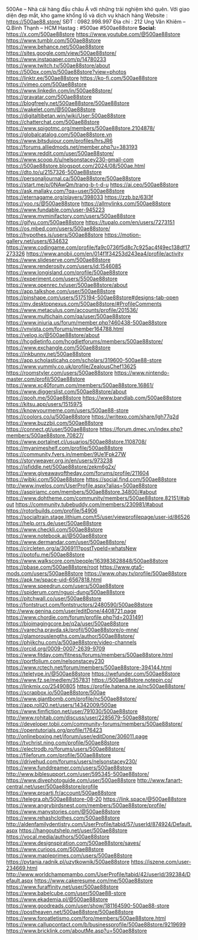 500Ae – Nhà cái hàng đầu châu Á với những trải nghiệm khó quên. Với giao diện đẹp mắt, kho game khổng lồ và dịch vụ khách hàng
Website : <a href="https://500ae88.store/">https://500ae88.store/</a>
SĐT : 0982.998.997
Địa chỉ : 212 Ung Văn Khiêm – Q.Bình Thạnh – HCM
Hastag : #500ae #500ae88store
<strong>Social:</strong>
<a href="https://x.com/500ae88store">https://x.com/500ae88store</a>
<a href="https://www.youtube.com/@500ae88store">https://www.youtube.com/@500ae88store</a>
<a href="https://www.tumblr.com/500ae88store">https://www.tumblr.com/500ae88store</a>
<a href="https://www.behance.net/500ae88store">https://www.behance.net/500ae88store</a>
<a href="https://sites.google.com/view/500ae88store/">https://sites.google.com/view/500ae88store/</a>
<a href="https://www.instapaper.com/p/14780233">https://www.instapaper.com/p/14780233</a>
<a href="https://www.twitch.tv/500ae88store/about">https://www.twitch.tv/500ae88store/about</a>
<a href="https://500px.com/p/500ae88store?view=photos">https://500px.com/p/500ae88store?view=photos</a>
<a href="https://linktr.ee/500ae88store">https://linktr.ee/500ae88store</a>
<a href="https://ko-fi.com/500ae88store">https://ko-fi.com/500ae88store</a>
<a href="https://vimeo.com/500ae88store">https://vimeo.com/500ae88store</a>
<a href="https://www.linkedin.com/in/500ae88store/">https://www.linkedin.com/in/500ae88store/</a>
<a href="https://gravatar.com/500ae88store">https://gravatar.com/500ae88store</a>
<a href="https://blogfreely.net/500ae88store/500ae88store">https://blogfreely.net/500ae88store/500ae88store</a>
<a href="https://wakelet.com/@500ae88store">https://wakelet.com/@500ae88store</a>
<a href="https://digitaltibetan.win/wiki/User:500ae88store">https://digitaltibetan.win/wiki/User:500ae88store</a>
<a href="https://chatterchat.com/500ae88store">https://chatterchat.com/500ae88store</a>
<a href="https://www.spigotmc.org/members/500ae88store.2104878/">https://www.spigotmc.org/members/500ae88store.2104878/</a>
<a href="https://globalcatalog.com/500ae88store.vn">https://globalcatalog.com/500ae88store.vn</a>
<a href="https://www.bitsdujour.com/profiles/hrsJR6">https://www.bitsdujour.com/profiles/hrsJR6</a>
<a href="https://forums.alliedmods.net/member.php?u=383193">https://forums.alliedmods.net/member.php?u=383193</a>
<a href="https://www.reddit.com/user/500ae88store/">https://www.reddit.com/user/500ae88store/</a>
<a href="https://www.scoop.it/u/nelsonstacey230-gmail-com">https://www.scoop.it/u/nelsonstacey230-gmail-com</a>
<a href="https://500ae88store.blogspot.com/2024/08/500ae.html">https://500ae88store.blogspot.com/2024/08/500ae.html</a>
<a href="https://dto.to/u/2157326-500ae88store">https://dto.to/u/2157326-500ae88store</a>
<a href="https://personaljournal.ca/500ae88store/500ae88store">https://personaljournal.ca/500ae88store/500ae88store</a>
<a href="https://start.me/p/0NAwQm/trang-b-t-d-u">https://start.me/p/0NAwQm/trang-b-t-d-u</a>
<a href="https://ai.ceo/500ae88store">https://ai.ceo/500ae88store</a>
<a href="https://ask.mallaky.com/?qa=user/500ae88store">https://ask.mallaky.com/?qa=user/500ae88store</a>
<a href="https://eternagame.org/players/398033">https://eternagame.org/players/398033</a>
<a href="https://zzb.bz/63I3f">https://zzb.bz/63I3f</a>
<a href="https://yoo.rs/@500ae88store">https://yoo.rs/@500ae88store</a>
<a href="https://allmylinks.com/500ae88store">https://allmylinks.com/500ae88store</a>
<a href="https://www.fundable.com/user-945223">https://www.fundable.com/user-945223</a>
<a href="https://www.myminifactory.com/users/500ae88store">https://www.myminifactory.com/users/500ae88store</a>
<a href="https://gifyu.com/500ae88store">https://gifyu.com/500ae88store</a>
<a href="https://tupalo.com/en/users/7273151">https://tupalo.com/en/users/7273151</a>
<a href="https://os.mbed.com/users/500ae88store/">https://os.mbed.com/users/500ae88store/</a>
<a href="https://hypothes.is/users/500ae88store">https://hypothes.is/users/500ae88store</a>
<a href="https://motion-gallery.net/users/634632">https://motion-gallery.net/users/634632</a>
<a href="https://www.codingame.com/profile/fa9c0736f5d8c7c925ac4f49ec138df17273326">https://www.codingame.com/profile/fa9c0736f5d8c7c925ac4f49ec138df17273326</a>
<a href="https://www.anobii.com/en/014f1f34253d243ea4/profile/activity">https://www.anobii.com/en/014f1f34253d243ea4/profile/activity</a>
<a href="https://www.slideserve.com/500ae88store">https://www.slideserve.com/500ae88store</a>
<a href="https://www.renderosity.com/users/id:1546085">https://www.renderosity.com/users/id:1546085</a>
<a href="https://www.longisland.com/profile/500ae88store">https://www.longisland.com/profile/500ae88store</a>
<a href="https://experiment.com/users/5500ae88store">https://experiment.com/users/5500ae88store</a>
<a href="https://www.openrec.tv/user/500ae88store/about">https://www.openrec.tv/user/500ae88store/about</a>
<a href="https://app.talkshoe.com/user/500ae88store">https://app.talkshoe.com/user/500ae88store</a>
<a href="https://pinshape.com/users/5175194-500ae88store#designs-tab-open">https://pinshape.com/users/5175194-500ae88store#designs-tab-open</a>
<a href="https://my.desktopnexus.com/500ae88store/#ProfileComments">https://my.desktopnexus.com/500ae88store/#ProfileComments</a>
<a href="https://www.metaculus.com/accounts/profile/201536/">https://www.metaculus.com/accounts/profile/201536/</a>
<a href="https://www.multichain.com/qa/user/500ae88store">https://www.multichain.com/qa/user/500ae88store</a>
<a href="https://www.iniuria.us/forum/member.php?460438-500ae88store">https://www.iniuria.us/forum/member.php?460438-500ae88store</a>
<a href="https://vnvista.com/forums/member164788.html">https://vnvista.com/forums/member164788.html</a>
<a href="https://velog.io/@500ae88store/about">https://velog.io/@500ae88store/about</a>
<a href="https://hcgdietinfo.com/hcgdietforums/members/500ae88store/">https://hcgdietinfo.com/hcgdietforums/members/500ae88store/</a>
<a href="https://www.exchangle.com/500ae88store">https://www.exchangle.com/500ae88store</a>
<a href="https://inkbunny.net/500ae88store">https://inkbunny.net/500ae88store</a>
<a href="https://app.scholasticahq.com/scholars/319600-500ae88-store">https://app.scholasticahq.com/scholars/319600-500ae88-store</a>
<a href="https://www.yummly.co.uk/profile/ZealousChef13625">https://www.yummly.co.uk/profile/ZealousChef13625</a>
<a href="https://roomstyler.com/users/500ae88store">https://roomstyler.com/users/500ae88store</a>
<a href="https://www.nintendo-master.com/profil/500ae88store">https://www.nintendo-master.com/profil/500ae88store</a>
<a href="https://www.xc40forum.com/members/500ae88store.16861/">https://www.xc40forum.com/members/500ae88store.16861/</a>
<a href="https://www.diggerslist.com/500ae88store/about">https://www.diggerslist.com/500ae88store/about</a>
<a href="https://qooh.me/500ae88store">https://qooh.me/500ae88store</a>
<a href="https://www.bandlab.com/500ae88store">https://www.bandlab.com/500ae88store</a>
<a href="https://kitsu.app/users/1515975">https://kitsu.app/users/1515975</a>
<a href="https://knowyourmeme.com/users/500ae88-store">https://knowyourmeme.com/users/500ae88-store</a>
<a href="https://coolors.co/u/500ae88store">https://coolors.co/u/500ae88store</a>
<a href="https://writexo.com/share/lgh77q2d">https://writexo.com/share/lgh77q2d</a>
<a href="https://www.buzzbii.com/500ae88store">https://www.buzzbii.com/500ae88store</a>
<a href="https://connect.gt/user/500ae88store">https://connect.gt/user/500ae88store</a>
<a href="https://forum.dmec.vn/index.php?members/500ae88store.70827/">https://forum.dmec.vn/index.php?members/500ae88store.70827/</a>
<a href="https://www.portalnet.cl/usuarios/500ae88store.1108708/">https://www.portalnet.cl/usuarios/500ae88store.1108708/</a>
<a href="https://myanimeshelf.com/profile/500ae88store">https://myanimeshelf.com/profile/500ae88store</a>
<a href="https://community.fyers.in/member/9Ue1Fpk27W">https://community.fyers.in/member/9Ue1Fpk27W</a>
<a href="https://storyweaver.org.in/en/users/973238">https://storyweaver.org.in/en/users/973238</a>
<a href="https://jsfiddle.net/500ae88store/zekm6g2x/">https://jsfiddle.net/500ae88store/zekm6g2x/</a>
<a href="https://www.giveawayoftheday.com/forums/profile/211604">https://www.giveawayoftheday.com/forums/profile/211604</a>
<a href="https://wibki.com/500ae88store">https://wibki.com/500ae88store</a>
<a href="https://social.find.com/500ae88store">https://social.find.com/500ae88store</a>
<a href="http://www.invelos.com/UserProfile.aspx?alias=500ae88store">http://www.invelos.com/UserProfile.aspx?alias=500ae88store</a>
<a href="https://aspiriamc.com/members/500ae88store.34800/#about">https://aspiriamc.com/members/500ae88store.34800/#about</a>
<a href="https://www.dohtheme.com/community/members/500ae88store.82151/#about">https://www.dohtheme.com/community/members/500ae88store.82151/#about</a>
<a href="https://community.tubebuddy.com/members/230981/#about">https://community.tubebuddy.com/members/230981/#about</a>
<a href="https://rotorbuilds.com/profile/54906">https://rotorbuilds.com/profile/54906</a>
<a href="https://socialtrain.stage.lithium.com/t5/user/viewprofilepage/user-id/86526">https://socialtrain.stage.lithium.com/t5/user/viewprofilepage/user-id/86526</a>
<a href="https://help.orrs.de/user/500ae88store">https://help.orrs.de/user/500ae88store</a>
<a href="https://www.checkli.com/500ae88store">https://www.checkli.com/500ae88store</a>
<a href="https://www.notebook.ai/@500ae88store">https://www.notebook.ai/@500ae88store</a>
<a href="https://www.dermandar.com/user/500ae88store/">https://www.dermandar.com/user/500ae88store/</a>
<a href="https://circleten.org/a/306911?postTypeId=whatsNew">https://circleten.org/a/306911?postTypeId=whatsNew</a>
<a href="https://potofu.me/500ae88store">https://potofu.me/500ae88store</a>
<a href="https://www.walkscore.com/people/163983828848/500ae88store">https://www.walkscore.com/people/163983828848/500ae88store</a>
<a href="https://pbase.com/500ae88store/root">https://pbase.com/500ae88store/root</a>
<a href="https://www.gta5-mods.com/users/500ae88store">https://www.gta5-mods.com/users/500ae88store</a>
<a href="https://www.ohay.tv/profile/500ae88store">https://www.ohay.tv/profile/500ae88store</a>
<a href="https://apk.tw/space-uid-6567818.html">https://apk.tw/space-uid-6567818.html</a>
<a href="https://www.speedrun.com/users/500ae88store">https://www.speedrun.com/users/500ae88store</a>
<a href="https://spiderum.com/nguoi-dung/500ae88store">https://spiderum.com/nguoi-dung/500ae88store</a>
<a href="https://pitchwall.co/user/500ae88store">https://pitchwall.co/user/500ae88store</a>
<a href="https://fontstruct.com/fontstructors/2480590/500ae88store">https://fontstruct.com/fontstructors/2480590/500ae88store</a>
<a href="http://www.genina.com/user/editDone/4408721.page">http://www.genina.com/user/editDone/4408721.page</a>
<a href="https://www.chordie.com/forum/profile.php?id=2031491">https://www.chordie.com/forum/profile.php?id=2031491</a>
<a href="https://bioimagingcore.be/q2a/user/500ae88store">https://bioimagingcore.be/q2a/user/500ae88store</a>
<a href="https://varecha.pravda.sk/profil/500ae88store/o-mne/">https://varecha.pravda.sk/profil/500ae88store/o-mne/</a>
<a href="https://glamorouslengths.com/author/500ae88store/">https://glamorouslengths.com/author/500ae88store/</a>
<a href="https://phijkchu.com/a/500ae88store/video-channels">https://phijkchu.com/a/500ae88store/video-channels</a>
<a href="https://orcid.org/0009-0007-2639-9709">https://orcid.org/0009-0007-2639-9709</a>
<a href="https://www.fitday.com/fitness/forums/members/500ae88store.html">https://www.fitday.com/fitness/forums/members/500ae88store.html</a>
<a href="https://portfolium.com/nelsonstacey230">https://portfolium.com/nelsonstacey230</a>
<a href="https://www.rctech.net/forum/members/500ae88store-394144.html">https://www.rctech.net/forum/members/500ae88store-394144.html</a>
<a href="https://teletype.in/@500ae88store">https://teletype.in/@500ae88store</a>
<a href="https://wefunder.com/500ae88store">https://wefunder.com/500ae88store</a>
<a href="https://www.fz.se/medlem/357831">https://www.fz.se/medlem/357831</a>
<a href="https://500ae88store.notepin.co/">https://500ae88store.notepin.co/</a>
<a href="https://linkmix.co/25490805">https://linkmix.co/25490805</a>
<a href="https://profile.hatena.ne.jp/nc500ae88store/">https://profile.hatena.ne.jp/nc500ae88store/</a>
<a href="https://scrapbox.io/500ae88store/500ae">https://scrapbox.io/500ae88store/500ae</a>
<a href="https://www.giantbomb.com/profile/nc500ae88store/">https://www.giantbomb.com/profile/nc500ae88store/</a>
<a href="https://app.roll20.net/users/14342009/500ae">https://app.roll20.net/users/14342009/500ae</a>
<a href="https://www.fimfiction.net/user/791030/500ae88store">https://www.fimfiction.net/user/791030/500ae88store</a>
<a href="http://www.rohitab.com/discuss/user/2285679-500ae88store/">http://www.rohitab.com/discuss/user/2285679-500ae88store/</a>
<a href="https://developer.tobii.com/community-forums/members/500ae88store/">https://developer.tobii.com/community-forums/members/500ae88store/</a>
<a href="https://opentutorials.org/profile/176423">https://opentutorials.org/profile/176423</a>
<a href="http://onlineboxing.net/jforum/user/editDone/306011.page">http://onlineboxing.net/jforum/user/editDone/306011.page</a>
<a href="https://tvchrist.ning.com/profile/500ae88store">https://tvchrist.ning.com/profile/500ae88store</a>
<a href="https://electrodb.ro/forums/users/500ae88store/">https://electrodb.ro/forums/users/500ae88store/</a>
<a href="https://fileforum.com/profile/500ae88store">https://fileforum.com/profile/500ae88store</a>
<a href="https://drivehud.com/forums/users/nelsonstacey230/">https://drivehud.com/forums/users/nelsonstacey230/</a>
<a href="https://www.funddreamer.com/users/500ae88store">https://www.funddreamer.com/users/500ae88store</a>
<a href="http://www.biblesupport.com/user/595345-500ae88store/">http://www.biblesupport.com/user/595345-500ae88store/</a>
<a href="https://www.divephotoguide.com/user/500ae88store">https://www.divephotoguide.com/user/500ae88store</a>
<a href="http://www.fanart-central.net/user/500ae88store/profile">http://www.fanart-central.net/user/500ae88store/profile</a>
<a href="https://www.proarti.fr/account/500ae88store">https://www.proarti.fr/account/500ae88store</a>
<a href="https://telegra.ph/500ae88store-08-20">https://telegra.ph/500ae88store-08-20</a>
<a href="https://link.space/@500ae88store">https://link.space/@500ae88store</a>
<a href="https://www.angrybirdsnest.com/members/500ae88store/profile/">https://www.angrybirdsnest.com/members/500ae88store/profile/</a>
<a href="https://www.manystories.com/@500ae88store">https://www.manystories.com/@500ae88store</a>
<a href="https://www.rehashclothes.com/500ae88store">https://www.rehashclothes.com/500ae88store</a>
<a href="http://aldenfamilydentistry.com/UserProfile/tabid/57/userId/874924/Default.aspx">http://aldenfamilydentistry.com/UserProfile/tabid/57/userId/874924/Default.aspx</a>
<a href="https://hangoutshelp.net/user/500ae88store">https://hangoutshelp.net/user/500ae88store</a>
<a href="https://vocal.media/authors/500ae88store">https://vocal.media/authors/500ae88store</a>
<a href="https://www.designspiration.com/500ae88store/saves/">https://www.designspiration.com/500ae88store/saves/</a>
<a href="https://www.curioos.com/500ae88store">https://www.curioos.com/500ae88store</a>
<a href="https://www.mapleprimes.com/users/500ae88store">https://www.mapleprimes.com/users/500ae88store</a>
<a href="https://pytania.radnik.pl/uzytkownik/500ae88store">https://pytania.radnik.pl/uzytkownik/500ae88store</a>
<a href="https://iszene.com/user-234669.html">https://iszene.com/user-234669.html</a>
<a href="http://www.worldchampmambo.com/UserProfile/tabid/42/userId/392384/Default.aspx">http://www.worldchampmambo.com/UserProfile/tabid/42/userId/392384/Default.aspx</a>
<a href="https://www.cakeresume.com/me/500ae88store">https://www.cakeresume.com/me/500ae88store</a>
<a href="https://www.furaffinity.net/user/500ae88store">https://www.furaffinity.net/user/500ae88store</a>
<a href="https://www.babelcube.com/user/500ae88-store">https://www.babelcube.com/user/500ae88-store</a>
<a href="https://www.ekademia.pl/@500ae88store">https://www.ekademia.pl/@500ae88store</a>
<a href="https://www.goodreads.com/user/show/181164590-500ae88-store">https://www.goodreads.com/user/show/181164590-500ae88-store</a>
<a href="https://postheaven.net/500ae88store/500ae88store">https://postheaven.net/500ae88store/500ae88store</a>
<a href="https://www.foroatletismo.com/foro/members/500ae88store.html">https://www.foroatletismo.com/foro/members/500ae88store.html</a>
<a href="https://www.callupcontact.com/b/businessprofile/500ae88store/9219699">https://www.callupcontact.com/b/businessprofile/500ae88store/9219699</a>
<a href="https://www.bricklink.com/aboutMe.asp?u=500ae88store">https://www.bricklink.com/aboutMe.asp?u=500ae88store</a>
